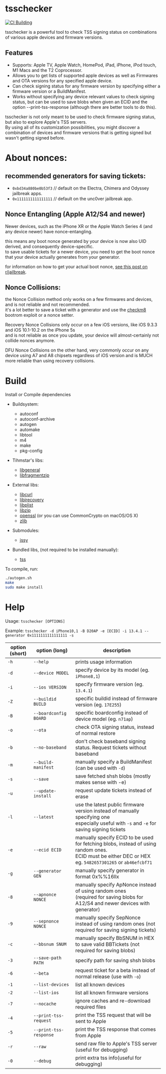 # tsschecker
[![CI Building](https://img.shields.io/github/actions/workflow/status/1Conan/tsschecker/build_release.yml?branch=main&style=for-the-badge)](https://github.com/1Conan/tsschecker/actions)

tsschecker is a powerful tool to check TSS signing status on combinations of various apple devices and firmware versions.

## Features  
* Supports: Apple TV, Apple Watch, HomePod, iPad, iPhone, iPod touch, M1 Macs and the T2 Coprocessor.
* Allows you to get lists of supported apple devices as well as Firmwares and OTA versions for any specified apple device.
* Can check signing status for any firmware version by specifying either a firmware version or a BuildManifest.
* Works without specifying any device relevant values to check signing status, but can be used to save blobs when given an ECID and the option --print-tss-response (although there are better tools to do this).

tsschecker is not only meant to be used to check firmware signing status, but also to explore Apple's TSS servers.<br/>
By using all of its customization possibilities, you might discover a combination of devices and firmware versions that is getting signed but wasn't getting signed before. 

# About nonces:
## recommended generators for saving tickets:
* `0xbd34a880be0b53f3` // default on the Electra, Chimera and Odyssey jailbreak apps.
* `0x1111111111111111` // default on the unc0ver jailbreak app.

## Nonce Entangling (Apple A12/S4 and newer)
Newer devices, such as the iPhone XR or the Apple Watch Series 4 (and any device newer) have nonce-entangling.

this means any boot nonce generated by your device is now also UID derived, and consequently device-specific.<br/>to save usable tickets for a newer device, you need to get the boot nonce that your device actually generates from your generator.

for information on how to get your actual boot nonce, [see this post on r/jailbreak](https://www.reddit.com/r/jailbreak/comments/cssh8f/tutorial_easiest_way_to_save_blobs_on_a12/).

## Nonce Collisions:

the Nonce Collision method only works on a few firmwares and devices, and is not reliable and not recommended.<br/>it's a lot better to save a ticket with a generator and use the [checkm8](https://github.com/axi0mx/ipwndfu) bootrom exploit or a nonce setter.

Recovery Nonce Collisions only occur on a few iOS versions, like iOS 9.3.3 and iOS 10.1-10.2 on the iPhone 5s<br/>and is not reliable as once you update, your device will almost-certainly not collide nonces anymore.

DFU Nonce Collisions on the other hand, very commonly occur on any device using A7 and A8 chipsets regardless of iOS version and is MUCH more reliable than using recovery collisions.

# Build
Install or Compile dependencies

* Buildsystem:
  * autoconf
  * autoconf-archive
  * autogen
  * automake
  * libtool
  * m4
  * make
  * pkg-config

* Tihmstar's libs:
  * [libgeneral](https://github.com/tihmstar/libgeneral)
  * [libfragmentzip](https://github.com/tihmstar/libfragmentzip)

* External libs:
  * [libcurl](https://curl.haxx.se/libcurl/)
  * [libirecovery](https://github.com/libimobiledevice/libirecovery)
  * [libplist](https://github.com/libimobiledevice/libplist)
  * [libzip](https://libzip.org/)
  * [openssl](https://www.openssl.org/) (or you can use CommonCrypto on macOS/OS X)
  * [zlib](https://zlib.net/)
  
* Submodules:
  * [jssy](https://github.com/tihmstar/jssy)
  
* Bundled libs, (not required to be installed manually):
  * [tss](https://github.com/libimobiledevice)

To compile, run:

```bash
./autogen.sh
make
sudo make install
```

# Help  
Usage: `tsschecker [OPTIONS]`

Example: `tsschecker -d iPhone10,1 -B D20AP -e [ECID] -i 13.4.1 --generator 0x1111111111111111 -s`

| option (short) | option (long)               | description                                                                       |
|----------------|-----------------------------|-----------------------------------------------------------------------------------|
| `-h`           | `--help`                    | prints usage information                                                          |        
| `-d`           | `--device MODEL`            | specify device by its model (eg. `iPhone8,1`)                                     |
| `-i`           | `--ios VERSION`             | specify firmware version (eg. `13.4.1`)                                                 |
| `-Z`	          | `--buildid BUILD `	         | specific buildid instead of firmware version (eg. `17E255`)							               |
| `-B` 	         | `--boardconfig BOARD `	     | specific boardconfig instead of device model (eg. `n71ap`)						             |
| `-o`           | `--ota`	                    | check OTA signing status, instead of normal restore                               |
| `-b`           | `--no-baseband`             | don't check baseband signing status. Request tickets without baseband            |
| `-m`           | `--build-manifest`          | manually specify a BuildManifest (can be used with `-d`)                           | 
| `-s`           | `--save`		     		           | save fetched shsh blobs (mostly makes sense with -e)                              |
| `-u`           | `--update-install         ` | request update tickets instead of erase                          |  
| `-l`	          | `--latest`  				            | use the latest public firmware version instead of manually specifying one<br/>especially useful with `-s` and `-e` for saving signing tickets                                                                                              |
| `-e`           | `--ecid ECID`	              | manually specify ECID to be used for fetching blobs, instead of using random ones.<br/>ECID must be either DEC or HEX eg. `5482657301265` or `ab46efcbf71`                                                          |
| `-g`           | `--generator GEN`           | manually specify generator in format 0x%%16llx                                                                                                        |
| `-8`			        | `--apnonce NONCE`   		      | manually specify ApNonce instead of using random ones<br/>(required for saving blobs for A12/S4 and newer devices with generator) |
| `-9`			        | `--sepnonce NONCE`          | manually specify SepNonce instead of using random ones (not required for saving signing tickets) 		                                                                                                                                  |
| `-c`           | `--bbsnum SNUM`             | manually specify BbSNUM in HEX to save valid BBTickets (not required for saving blobs)                                                                                                                                   |
| `-3`			        | `--save-path PATH`          | specify path for saving shsh blobs 		 											 |
| `-6`           | `--beta`	                   | request ticket for a beta instead of normal release (use with `-o`)                |
| `-1`           | `--list-devices`            | list all known devices                                                            |
| `-2`           | `--list-ios`	               | list all known firmware versions                                                       |
| `-7`           | `--nocache`       	         | ignore caches and re-download required files                                      |
| `-4`           | `--print-tss-request`       | print the TSS request that will be sent to Apple                                      |
| `-5`           | `--print-tss-response`      | print the TSS response that comes from Apple                                  |
| `-r`           | `--raw`                     | send raw file to Apple's TSS server (useful for debugging)                                 |
| `-0`           | `--debug`                   | print extra tss info(useful for debugging)                                 |

